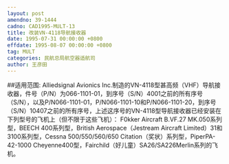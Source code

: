 ```yaml
---
layout: post
amendno: 39-1444
cadno: CAD1995-MULT-13
title: 改装VN-4118导航接收器
date: 1995-07-31 00:00:00 +0800
effdate: 1995-08-07 00:00:00 +0800
tag: MULT
categories: 民航总局航空器适航司
author: 王彦田
---
```


##适用范围:
Alliedsignal Avionics Inc.制造的VN-4118型甚高频（VHF）导航接收器，件号（P/N）为066-1101-01，到序号（S/N）4001之前的所有序号（S/N），以及P/N066-1101-01，P/N066-1101-10和P/N066-1101-20，到序号（S/N）10407之前的所有序号，上述这序号的VN-4118型导航接收器已经安装在下列型号的飞机上（但不限于这些飞机）：
F0kker Aircraft B.VF.27 MK.050系列型，BEECH 400系列型，British Aerospace（Jestream Aircraft Limited）31和3100系列型，Cessna 500/550/560/650 Citation（奖状）系列型，PiperPA-42-1000 Cheyenne400型，Fairchild（好儿童）SA26/SA226Merlin系列的飞机。

